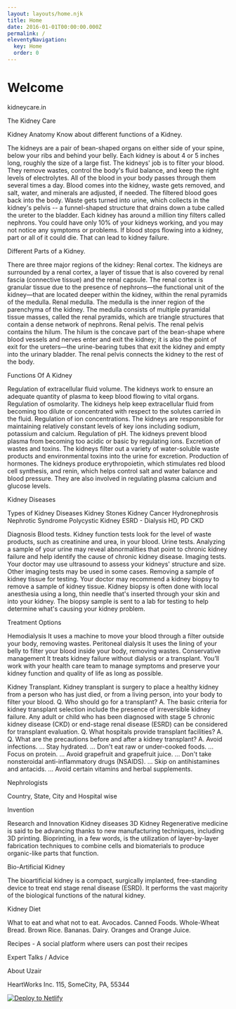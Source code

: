 ```yaml
---
layout: layouts/home.njk
title: Home
date: 2016-01-01T00:00:00.000Z
permalink: /
eleventyNavigation:
  key: Home
  order: 0
---
```

# Welcome

kidneycare.in

       
The Kidney Care

Kidney Anatomy
Know about different functions of a Kidney.

The kidneys are a pair of bean-shaped organs on either side of your spine, below your ribs and behind your belly. Each kidney is about 4 or 5 inches long, roughly the size of a large fist.
The kidneys' job is to filter your blood. They remove wastes, control the body's fluid balance, and keep the right levels of electrolytes. All of the blood in your body passes through them several times a day.
Blood comes into the kidney, waste gets removed, and salt, water, and minerals are adjusted, if needed. The filtered blood goes back into the body. Waste gets turned into urine, which collects in the kidney's pelvis -- a funnel-shaped structure that drains down a tube called the ureter to the bladder.
Each kidney has around a million tiny filters called nephrons. You could have only 10% of your kidneys working, and you may not notice any symptoms or problems.
If blood stops flowing into a kidney, part or all of it could die. That can lead to kidney failure.



Different Parts of a Kidney.

 
There are three major regions of the kidney: 
Renal cortex. The kidneys are surrounded by a renal cortex, a layer of tissue that is also covered by renal fascia (connective tissue) and the renal capsule. The renal cortex is granular tissue due to the presence of nephrons—the functional unit of the kidney—that are located deeper within the kidney, within the renal pyramids of the medulla. 
Renal medulla. The medulla is the inner region of the parenchyma of the kidney. The medulla consists of multiple pyramidal tissue masses, called the renal pyramids, which are triangle structures that contain a dense network of nephrons.
Renal pelvis. The renal pelvis contains the hilum. The hilum is the concave part of the bean-shape where blood vessels and nerves enter and exit the kidney; it is also the point of exit for the ureters—the urine-bearing tubes that exit the kidney and empty into the urinary bladder. The renal pelvis connects the kidney to the rest of the body.

Functions Of A Kidney

Regulation of extracellular fluid volume. The kidneys work to ensure an adequate quantity of plasma to keep blood flowing to vital organs.
 Regulation of osmolarity. The kidneys help keep extracellular fluid from becoming too dilute or concentrated with respect to the solutes carried in the fluid.
 Regulation of ion concentrations. The kidneys are responsible for maintaining relatively constant levels of key ions including sodium, potassium and calcium.
 Regulation of pH. The kidneys prevent blood plasma from becoming too acidic or basic by regulating ions.
 Excretion of wastes and toxins. The kidneys filter out a variety of water-soluble waste products and environmental toxins into the urine for excretion.
 Production of hormones. The kidneys produce erythropoietin, which stimulates red blood cell synthesis, and renin, which helps control salt and water balance and blood pressure. They are also involved in regulating plasma calcium and glucose levels.

Kidney Diseases

Types of Kidney Diseases
Kidney Stones
Kidney Cancer
Hydronephrosis
Nephrotic Syndrome
Polycystic Kidney
ESRD - Dialysis HD, PD
CKD
 
Diagnosis
Blood tests. Kidney function tests look for the level of waste products, such as creatinine and urea, in your blood.
Urine tests. Analyzing a sample of your urine may reveal abnormalities that point to chronic kidney failure and help identify the cause of chronic kidney disease.
Imaging tests. Your doctor may use ultrasound to assess your kidneys' structure and size. Other imaging tests may be used in some cases.
Removing a sample of kidney tissue for testing. Your doctor may recommend a kidney biopsy to remove a sample of kidney tissue. Kidney biopsy is often done with local anesthesia using a long, thin needle that's inserted through your skin and into your kidney. The biopsy sample is sent to a lab for testing to help determine what's causing your kidney problem.

Treatment Options

Hemodialysis 
It uses a machine to move your blood through a filter outside your body, removing wastes.
Peritoneal dialysis
It uses the lining of your belly to filter your blood inside your body, removing wastes. 
Conservative management 
It treats kidney failure without dialysis or a transplant. You’ll work with your health care team to manage symptoms and preserve your kidney function and quality of life as long as possible.


Kidney Transplant.
Kidney transplant is surgery to place a healthy kidney from a person who has just died, or from a living person, into your body to filter your blood.
Q. Who should go for a transplant?
A. The basic criteria for kidney transplant selection include the presence of irreversible kidney failure. Any adult or child who has been diagnosed with stage 5 chronic kidney disease (CKD) or end-stage renal disease (ESRD) can be considered for transplant evaluation.
Q. What hospitals provide transplant facilities?
A.
Q. What are the precautions before and after a kidney transplant?
A. 
 Avoid infections. …
Stay hydrated. ...
Don't eat raw or under-cooked foods. ...
Focus on protein. ...
Avoid grapefruit and grapefruit juice. ...
Don't take nonsteroidal anti-inflammatory drugs (NSAIDS). ...
Skip on antihistamines and antacids. ...
Avoid certain vitamins and herbal supplements.
 
 
 
Nephrologists

Country, State, City and Hospital wise
 
 
Invention

Research and Innovation Kidney diseases
3D Kidney
Regenerative medicine is said to be advancing thanks to new manufacturing techniques, including 3D printing. Bioprinting, in a few words, is the utilization of layer-by-layer fabrication techniques to combine cells and biomaterials to produce organic-like parts that function.
 
 
Bio-Artificial Kidney

The bioartificial kidney is a compact, surgically implanted, free-standing device to treat end stage renal disease (ESRD). It performs the vast majority of the biological functions of the natural kidney.
 
 

 
Kidney Diet

What to eat and what not to eat.
Avocados. 
Canned Foods.
Whole-Wheat Bread.
Brown Rice. 
Bananas.
Dairy. 
Oranges and Orange Juice.
 
Recipes - A social platform where users can post their recipes


Expert Talks / Advice
 
 
About Uzair
 
 


 
HeartWorks Inc.
115, SomeCity, PA, 55344


[![Deploy to Netlify](https://www.netlify.com/img/deploy/button.svg)](https://app.netlify.com/start/deploy?repository=https://github.com/danurbanowicz/eleventy-netlify-boilerplate&stack=cms)

